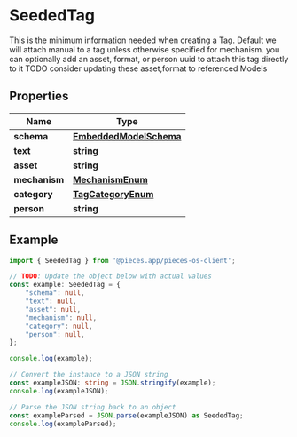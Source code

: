 
# SeededTag

This is the minimum information needed when creating a Tag.  Default we will attach manual to a tag unless otherwise specified for mechanism.  you can optionally add an asset, format, or person uuid to attach this tag directly to it  TODO consider updating these asset,format to referenced Models

## Properties

Name | Type
------------ | -------------
**schema** | [**EmbeddedModelSchema**](EmbeddedModelSchema)
**text** | **string**
**asset** | **string**
**mechanism** | [**MechanismEnum**](MechanismEnum)
**category** | [**TagCategoryEnum**](TagCategoryEnum)
**person** | **string**

## Example

```typescript
import { SeededTag } from '@pieces.app/pieces-os-client';

// TODO: Update the object below with actual values
const example: SeededTag = {
    "schema": null,
    "text": null,
    "asset": null,
    "mechanism": null,
    "category": null,
    "person": null,
};

console.log(example);

// Convert the instance to a JSON string
const exampleJSON: string = JSON.stringify(example);
console.log(exampleJSON);

// Parse the JSON string back to an object
const exampleParsed = JSON.parse(exampleJSON) as SeededTag;
console.log(exampleParsed);
```


